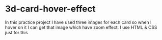 # 3d-card-hover-effect
In this practice project I have used three images for each card so when I hover on it I can get that image which have zoom effect. I use HTML &amp; CSS just for this
